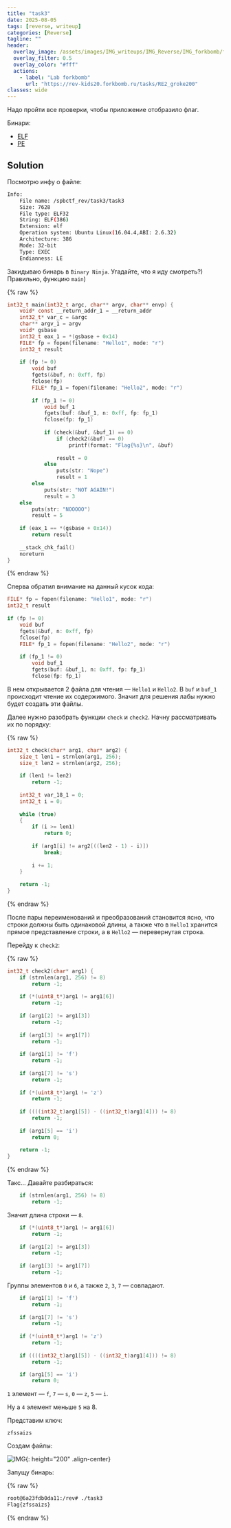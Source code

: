 ```yaml
---
title: "task3"
date: 2025-08-05
tags: [reverse, writeup]  
categories: [Reverse]
tagline: ""
header:
  overlay_image: /assets/images/IMG_writeups/IMG_Reverse/IMG_forkbomb/forkbomb_logo.jpg
  overlay_filter: 0.5 
  overlay_color: "#fff"
  actions:
    - label: "Lab forkbomb"
      url: "https://rev-kids20.forkbomb.ru/tasks/RE2_groke200"
classes: wide
---
```


Надо пройти все проверки, чтобы приложение отобразило флаг.

Бинари:

- [ELF](https://rev-kids20.forkbomb.ru/files/rev/re2/task3)
- [PE](https://rev-kids20.forkbomb.ru/files/rev/re2/task3.exe)

## Solution

Посмотрю инфу о файле:

```bash                                                     
Info:
    File name: /spbctf_rev/task3/task3
    Size: 7628
    File type: ELF32
    String: ELF(386)
    Extension: elf
    Operation system: Ubuntu Linux(16.04.4,ABI: 2.6.32)
    Architecture: 386
    Mode: 32-bit
    Type: EXEC
    Endianness: LE
```

Закидываю бинарь в `Binary Ninja`. Угадайте, что я иду смотреть?) Правильно, функцию `main`)

{% raw %}
```c
int32_t main(int32_t argc, char** argv, char** envp) {
    void* const __return_addr_1 = __return_addr
    int32_t* var_c = &argc
    char** argv_1 = argv
    void* gsbase
    int32_t eax_1 = *(gsbase + 0x14)
    FILE* fp = fopen(filename: "Hello1", mode: "r")
    int32_t result
    
    if (fp != 0)
        void buf
        fgets(&buf, n: 0xff, fp)
        fclose(fp)
        FILE* fp_1 = fopen(filename: "Hello2", mode: "r")
        
        if (fp_1 != 0)
            void buf_1
            fgets(buf: &buf_1, n: 0xff, fp: fp_1)
            fclose(fp: fp_1)
            
            if (check(&buf, &buf_1) == 0)
                if (check2(&buf) == 0)
                    printf(format: "Flag{%s}\n", &buf)
                
                result = 0
            else
                puts(str: "Nope")
                result = 1
        else
            puts(str: "NOT AGAIN!")
            result = 3
    else
        puts(str: "NOOOOO")
        result = 5
    
    if (eax_1 == *(gsbase + 0x14))
        return result
    
    __stack_chk_fail()
    noreturn
}
```
{% endraw %}

Сперва обратил внимание на данный кусок кода:

```c
FILE* fp = fopen(filename: "Hello1", mode: "r")
int32_t result
    
if (fp != 0)
	void buf
    fgets(&buf, n: 0xff, fp)
    fclose(fp)
    FILE* fp_1 = fopen(filename: "Hello2", mode: "r")
        
	if (fp_1 != 0)
		void buf_1
        fgets(buf: &buf_1, n: 0xff, fp: fp_1)
        fclose(fp: fp_1)
```

В нем открывается 2 файла для чтения — `Hello1` и `Hello2`. В `buf` и `buf_1` происходит чтение их содержимого. Значит для решения лабы нужно будет создать эти файлы.

Далее нужно разобрать функции `check` и `check2`. Начну рассматривать их по порядку:

{% raw %}
```c
int32_t check(char* arg1, char* arg2) {
    size_t len1 = strnlen(arg1, 256);
    size_t len2 = strnlen(arg2, 256);
    
    if (len1 != len2)
        return -1;
    
    int32_t var_18_1 = 0;
    int32_t i = 0;
    
    while (true)
    {
        if (i >= len1)
            return 0;
        
        if (arg1[i] != arg2[((len2 - 1) - i)])
            break;
        
        i += 1;
    }
    
    return -1;
}
```
{% endraw %}

После пары переименований и преобразований становится ясно, что строки должны быть одинаковой длины, а также что в `Hello1` хранится прямое представление строки, а в `Hello2` — перевернутая строка.

Перейду к `check2`:

{% raw %}
```c
int32_t check2(char* arg1) {
    if (strnlen(arg1, 256) != 8)
        return -1;
    
    if (*(uint8_t*)arg1 != arg1[6])
        return -1;
    
    if (arg1[2] != arg1[3])
        return -1;
    
    if (arg1[3] != arg1[7])
        return -1;
    
    if (arg1[1] != 'f')
        return -1;
    
    if (arg1[7] != 's')
        return -1;
    
    if (*(uint8_t*)arg1 != 'z')
        return -1;
    
    if ((((int32_t)arg1[5]) - ((int32_t)arg1[4])) != 8)
        return -1;
    
    if (arg1[5] == 'i')
        return 0;
    
    return -1;
}
```
{% endraw %}

Такс... Давайте разбираться:

```c
    if (strnlen(arg1, 256) != 8)
        return -1;
```

Значит длина строки — `8`.

```c
    if (*(uint8_t*)arg1 != arg1[6])
        return -1;
    
    if (arg1[2] != arg1[3])
        return -1;
    
    if (arg1[3] != arg1[7])
        return -1;
```

Группы элементов `0` и `6`, а также `2`, `3`, `7` — совпадают.

```c
	if (arg1[1] != 'f')
        return -1;
    
    if (arg1[7] != 's')
        return -1;
    
    if (*(uint8_t*)arg1 != 'z')
        return -1;
        
    if ((((int32_t)arg1[5]) - ((int32_t)arg1[4])) != 8)
        return -1;

    if (arg1[5] == 'i')
        return 0;
```

`1` элемент — `f`, `7` — `s`, `0` — `z`, `5` — `i`.

Ну а `4` элемент меньше `5` на 8.

Представим ключ:

```
zfssaizs
```

Создам файлы:

![IMG](/assets/images/IMG_writeups/IMG_Reverse/IMG_forkbomb/IMG_task3/1.png){: height="200" .align-center}

Запущу бинарь:

{% raw %}
```bash
root@6a23fdb0da11:/rev# ./task3
Flag{zfssaizs}
```
{% endraw %}

